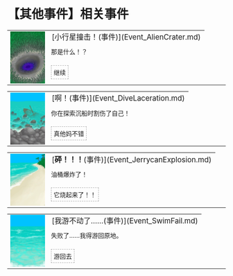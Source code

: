 # 【其他事件】相关事件  
<div class="" style="width:800px;margin-bottom:-15px;"><table><tr style="height:10px"><td rowspan=3 style="width:80px"><div class="gamecard" style="width:80px; height:120px;"><a href="Event_AlienCrater.md" style="color:black"><img decoding="async" src="../wiki/Sprite/AlienCrater.png" class="cardimage" style="max-width:80px;max-height:120px;"></a></div></td><td style="font-size: 1.2em">[小行星撞击！(事件)](Event_AlienCrater.md)</td></tr><tr><td>那是什么！？</td></tr><tr><td><div style="display:inline-block"><div style="margin-right:5px;padding:5px;border:1px dashed darkgray;display: inline-block">继续</div></div></td></tr></table></div><hr>  
<div class="" style="width:800px;margin-bottom:-15px;"><table><tr style="height:10px"><td rowspan=3 style="width:80px"><div class="gamecard" style="width:80px; height:120px;"><a href="Event_DiveLaceration.md" style="color:black"><img decoding="async" src="../wiki/Sprite/Shipwreck.png" class="cardimage" style="max-width:80px;max-height:120px;"></a></div></td><td style="font-size: 1.2em">[啊！(事件)](Event_DiveLaceration.md)</td></tr><tr><td>你在探索沉船时割伤了自己！</td></tr><tr><td><div style="display:inline-block"><div style="margin-right:5px;padding:5px;border:1px dashed darkgray;display: inline-block">真他妈不错</div></div></td></tr></table></div><hr>  
<div class="" style="width:800px;margin-bottom:-15px;"><table><tr style="height:10px"><td rowspan=3 style="width:80px"><div class="gamecard" style="width:80px; height:120px;"><a href="Event_JerrycanExplosion.md" style="color:black"><img decoding="async" src="../wiki/Sprite/Beach.png" class="cardimage" style="max-width:80px;max-height:120px;"></a></div></td><td style="font-size: 1.2em">[<b>砰！！！</b>(事件)](Event_JerrycanExplosion.md)</td></tr><tr><td>油桶爆炸了！</td></tr><tr><td><div style="display:inline-block"><div style="margin-right:5px;padding:5px;border:1px dashed darkgray;display: inline-block">它烧起来了！！</div></div></td></tr></table></div><hr>  
<div class="" style="width:800px;margin-bottom:-15px;"><table><tr style="height:10px"><td rowspan=3 style="width:80px"><div class="gamecard" style="width:80px; height:120px;"><a href="Event_SwimFail.md" style="color:black"><img decoding="async" src="../wiki/Sprite/Sea.png" class="cardimage" style="max-width:80px;max-height:120px;"></a></div></td><td style="font-size: 1.2em">[我游不动了……(事件)](Event_SwimFail.md)</td></tr><tr><td>失败了……我得游回原地。</td></tr><tr><td><div style="display:inline-block"><div style="margin-right:5px;padding:5px;border:1px dashed darkgray;display: inline-block">游回去</div></div></td></tr></table></div><hr>  


<script>document.title="其他事件(事件组) - 卡牌生存百科 Card Survival Wiki";</script>